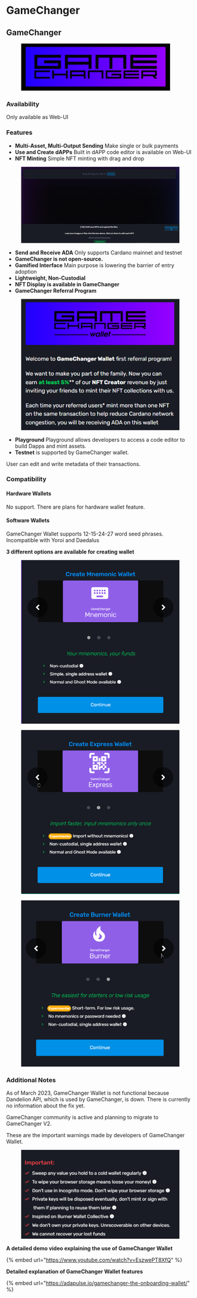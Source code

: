# GameChanger

## GameChanger

<figure><img src="../../.gitbook/assets/Pasted image 20221013163240.png" alt=""><figcaption></figcaption></figure>

### Availability

Only available as Web-UI

### Features

* **Multi-Asset, Multi-Output Sending** Make single or bulk payments
* **Use and Create dAPPs** Built in dAPP code editor is available on Web-UI
* **NFT Minting** Simple NFT minting with drag and drop

<figure><img src="../../.gitbook/assets/Pasted image 20221013174014.png" alt=""><figcaption></figcaption></figure>

* **Send and Receive ADA** Only supports Cardano mainnet and testnet
* **GameChanger is not open-source.**
* **Gamified Interface** Main purpose is lowering the barrier of entry adoption
* **Lightweight, Non-Custodial**
* **NFT Display is available in GameChanger**
* **GameChanger Referral Program**

<figure><img src="../../.gitbook/assets/Pasted image 20221013165052.png" alt=""><figcaption></figcaption></figure>

* **Playground** Playground allows developers to access a code editor to build Dapps and mint assets.
* **Testnet** is supported by GameChanger wallet.

User can edit and write metadata of their transactions.

### Compatibility

#### Hardware Wallets

No support. There are plans for hardware wallet feature.

#### Software Wallets

GameChanger Wallet supports 12-15-24-27 word seed phrases. Incompatible with Yoroi and Daedalus

**3 different options are available for creating wallet**

<figure><img src="../../.gitbook/assets/Pasted image 20221013163751.png" alt=""><figcaption></figcaption></figure>

<figure><img src="../../.gitbook/assets/Pasted image 20221013163815.png" alt=""><figcaption></figcaption></figure>

<figure><img src="../../.gitbook/assets/Pasted image 20221013163837.png" alt=""><figcaption></figcaption></figure>

### Additional Notes

As of March 2023, GameChanger Wallet is not functional because Dandelion API, which is used by GameChanger, is down. There is currently no information about the fix yet.

GameChanger community is active and planning to migrate to GameChanger V2.

These are the important warnings made by developers of GameChanger Wallet.

<figure><img src="../../.gitbook/assets/Pasted image 20221013173626.png" alt=""><figcaption></figcaption></figure>

**A detailed demo video explaining the use of GameChanger Wallet**

{% embed url="https://www.youtube.com/watch?v=EszwePT8XfQ" %}

**Detailed explanation of GameChanger Wallet features**

{% embed url="https://adapulse.io/gamechanger-the-onboarding-wallet/" %}
